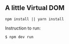 ## A little Virtual DOM

```
npm install || yarn install
```

Instruction to run:

```
$ npm dev run
```
